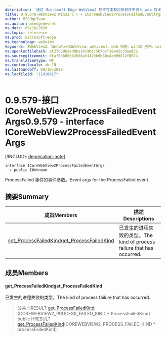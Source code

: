 ```yaml
---
description: '通过 Microsoft Edge WebView2 控件在本机应用程序中嵌入 web 技术 (HTML、CSS 和 JavaScript) '
title: 0.9.579-WebView2 Win32 c + + ICoreWebView2ProcessFailedEventArgs
author: MSEdgeTeam
ms.author: msedgedevrel
ms.date: 09/10/2020
ms.topic: reference
ms.prod: microsoft-edge
ms.technology: webview
keywords: IWebView2、IWebView2WebView、webview2、web 视图、win32 应用、win32、edge、ICoreWebView2、ICoreWebView2Controller、浏览器控件、边缘 html、ICoreWebView2ProcessFailedEventArgs
ms.openlocfilehash: af27c39b2ed9ba197ab1c567bcf18a43c3dee932
ms.sourcegitcommit: 0faf538d5033508af4320b9b89c4ed99872f0574
ms.translationtype: MT
ms.contentlocale: zh-CN
ms.lasthandoff: 09/10/2020
ms.locfileid: "11010017"
---
```

# <span data-ttu-id="7cb15-104">0.9.579-接口 ICoreWebView2ProcessFailedEventArgs</span><span class="sxs-lookup"><span data-stu-id="7cb15-104">0.9.579 - interface ICoreWebView2ProcessFailedEventArgs</span></span> 

[!INCLUDE [deprecation-note](../../includes/deprecation-note.md)]

```
interface ICoreWebView2ProcessFailedEventArgs
  : public IUnknown
```

<span data-ttu-id="7cb15-105">ProcessFailed 事件的事件参数。</span><span class="sxs-lookup"><span data-stu-id="7cb15-105">Event args for the ProcessFailed event.</span></span>

## <span data-ttu-id="7cb15-106">摘要</span><span class="sxs-lookup"><span data-stu-id="7cb15-106">Summary</span></span>

 <span data-ttu-id="7cb15-107">成员</span><span class="sxs-lookup"><span data-stu-id="7cb15-107">Members</span></span>                        | <span data-ttu-id="7cb15-108">描述</span><span class="sxs-lookup"><span data-stu-id="7cb15-108">Descriptions</span></span>
--------------------------------|---------------------------------------------
[<span data-ttu-id="7cb15-109">get_ProcessFailedKind</span><span class="sxs-lookup"><span data-stu-id="7cb15-109">get_ProcessFailedKind</span></span>](#get_processfailedkind) | <span data-ttu-id="7cb15-110">已发生的进程失败的类型。</span><span class="sxs-lookup"><span data-stu-id="7cb15-110">The kind of process failure that has occurred.</span></span>

## <span data-ttu-id="7cb15-111">成员</span><span class="sxs-lookup"><span data-stu-id="7cb15-111">Members</span></span>

#### <span data-ttu-id="7cb15-112">get_ProcessFailedKind</span><span class="sxs-lookup"><span data-stu-id="7cb15-112">get_ProcessFailedKind</span></span> 

<span data-ttu-id="7cb15-113">已发生的进程失败的类型。</span><span class="sxs-lookup"><span data-stu-id="7cb15-113">The kind of process failure that has occurred.</span></span>

> <span data-ttu-id="7cb15-114">公共 HRESULT [get_ProcessFailedKind](#get_processfailedkind) (COREWEBVIEW2_PROCESS_FAILED_KIND \* ProcessFailedKind) </span><span class="sxs-lookup"><span data-stu-id="7cb15-114">public HRESULT [get_ProcessFailedKind](#get_processfailedkind)(COREWEBVIEW2_PROCESS_FAILED_KIND \* processFailedKind)</span></span>


